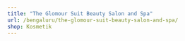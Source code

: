 ```yaml
---
title: "The Glomour Suit Beauty Salon and Spa"
url: /bengaluru/the-glomour-suit-beauty-salon-and-spa/
shop: Kosmetik
---
```

